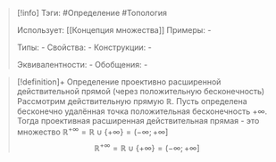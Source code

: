 > [!info]
> Тэги: #Определение #Топология  
> 
> Использует: [[Концепция множества]]
> Примеры: *-*
> 
> Типы: *-*
> Свойства: *-*
> Конструкции: *-*
> 
> Эквивалентности: *-*
> Обобщения: *-*

> [!definition]+ Определение проективно расширенной действительной прямой (через положительную бесконечность)
> Рассмотрим действительную прямую $\mathbb{R}$. Пусть определена бесконечно удалённая точка положительная бесконечность $+\infty$. Тогда проективная расширенная действительная прямая - это множество $\mathbb{R^{+\infty}} = \mathbb{R} \cup \{ +\infty\}=(-\infty; +\infty]$
> $$\mathbb{R^{+\infty}} = \mathbb{R} \cup \{ +\infty\}=(-\infty; +\infty]$$